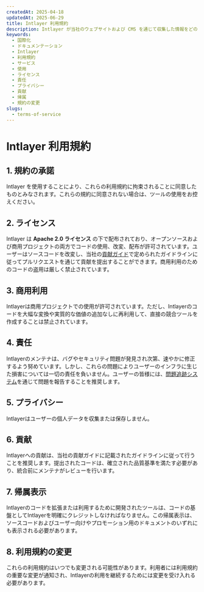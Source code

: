 ```yaml
---
createdAt: 2025-04-18
updatedAt: 2025-06-29
title: Intlayer 利用規約
description: Intlayer が当社のウェブサイトおよび CMS を通じて収集した情報をどのように扱うかをご確認ください。さまざまなフォーマットと使用例を理解するためにドキュメントに従ってください。
keywords:
  - 国際化
  - ドキュメンテーション
  - Intlayer
  - 利用規約
  - サービス
  - 使用
  - ライセンス
  - 責任
  - プライバシー
  - 貢献
  - 帰属
  - 規約の変更
slugs:
  - terms-of-service
---
```


# Intlayer 利用規約

## 1. 規約の承諾

Intlayer を使用することにより、これらの利用規約に拘束されることに同意したものとみなされます。これらの規約に同意されない場合は、ツールの使用をお控えください。

## 2. ライセンス

Intlayer は **Apache 2.0 ライセンス** の下で配布されており、オープンソースおよび商用プロジェクトの両方でコードの使用、改変、配布が許可されています。ユーザーはソースコードを改変し、当社の[貢献ガイド](https://github.com/aymericzip/intlayer/blob/main/CONTRIBUTING.md)で定められたガイドラインに従ってプルリクエストを通じて貢献を提出することができます。商用利用のためのコードの盗用は厳しく禁止されています。

## 3. 商用利用

Intlayerは商用プロジェクトでの使用が許可されています。ただし、Intlayerのコードを大幅な変換や実質的な価値の追加なしに再利用して、直接の競合ツールを作成することは禁止されています。

## 4. 責任

Intlayerのメンテナは、バグやセキュリティ問題が発見され次第、速やかに修正するよう努めています。しかし、これらの問題によりユーザーのインフラに生じた損害については一切の責任を負いません。ユーザーの皆様には、[問題追跡システム](https://github.com/aymericzip/intlayer/issues)を通じて問題を報告することを推奨します。

## 5. プライバシー

Intlayerはユーザーの個人データを収集または保存しません。

## 6. 貢献

Intlayerへの貢献は、当社の貢献ガイドに記載されたガイドラインに従って行うことを推奨します。提出されたコードは、確立された品質基準を満たす必要があり、統合前にメンテナがレビューを行います。

## 7. 帰属表示

Intlayerのコードを拡張または利用するために開発されたツールは、コードの基盤としてIntlayerを明確にクレジットしなければなりません。この帰属表示は、ソースコードおよびユーザー向けやプロモーション用のドキュメントのいずれにも表示される必要があります。

## 8. 利用規約の変更

これらの利用規約はいつでも変更される可能性があります。利用者には利用規約の重要な変更が通知され、Intlayerの利用を継続するためには変更を受け入れる必要があります。
